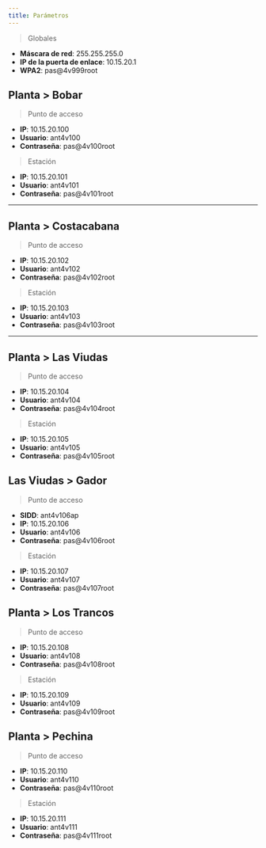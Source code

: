 ```yaml
---
title: Parámetros
---
```


> Globales

- **Máscara de red**: 255.255.255.0
- **IP de la puerta de enlace**: 10.15.20.1
- **WPA2**: pas@4v999root

## Planta > Bobar

> Punto de acceso

- **IP**: 10.15.20.100
- **Usuario**: ant4v100
- **Contraseña**: pas@4v100root

> Estación

- **IP**: 10.15.20.101
- **Usuario**: ant4v101
- **Contraseña**: pas@4v101root

***

## Planta > Costacabana

> Punto de acceso

- **IP**: 10.15.20.102
- **Usuario**: ant4v102
- **Contraseña**: pas@4v102root

> Estación

- **IP**: 10.15.20.103
- **Usuario**: ant4v103
- **Contraseña**: pas@4v103root

***

## Planta > Las Viudas

> Punto de acceso

- **IP**: 10.15.20.104
- **Usuario**: ant4v104
- **Contraseña**: pas@4v104root

> Estación

- **IP**: 10.15.20.105
- **Usuario**: ant4v105
- **Contraseña**: pas@4v105root

## Las Viudas > Gador

> Punto de acceso

- **SIDD**: ant4v106ap
- **IP**: 10.15.20.106
- **Usuario**: ant4v106
- **Contraseña**: pas@4v106root

> Estación

- **IP**: 10.15.20.107
- **Usuario**: ant4v107
- **Contraseña**: pas@4v107root

## Planta > Los Trancos

> Punto de acceso

- **IP**: 10.15.20.108
- **Usuario**: ant4v108
- **Contraseña**: pas@4v108root

> Estación

- **IP**: 10.15.20.109
- **Usuario**: ant4v109
- **Contraseña**: pas@4v109root

## Planta > Pechina

> Punto de acceso

- **IP**: 10.15.20.110
- **Usuario**: ant4v110
- **Contraseña**: pas@4v110root

> Estación

- **IP**: 10.15.20.111
- **Usuario**: ant4v111
- **Contraseña**: pas@4v111root

